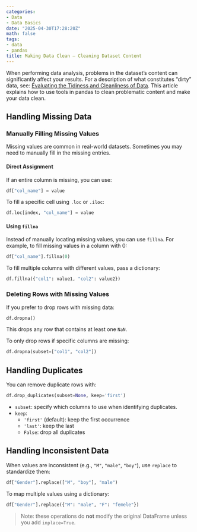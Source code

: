 ```yaml
---
categories:
- Data
- Data Basics
date: "2025-04-30T17:28:20Z"
math: false
tags:
- data
- pandas
title: Making Data Clean — Cleaning Dataset Content
---
```



When performing data analysis, problems in the dataset’s content can significantly affect your results. For a description of what constitutes “dirty” data, see: [Evaluating the Tidiness and Cleanliness of Data](../2025-04-29-data-tidy-clean-eval/). This article explains how to use tools in pandas to clean problematic content and make your data clean.



## Handling Missing Data

### Manually Filling Missing Values

Missing values are common in real-world datasets. Sometimes you may need to manually fill in the missing entries.

#### Direct Assignment

If an entire column is missing, you can use:

```python
df["col_name"] = value
```

To fill a specific cell using `.loc` or `.iloc`:

```python
df.loc[index, "col_name"] = value
```

#### Using `fillna`

Instead of manually locating missing values, you can use `fillna`. For example, to fill missing values in a column with 0:

```python
df["col_name"].fillna(0)
```

To fill multiple columns with different values, pass a dictionary:

```python
df.fillna({"col1": value1, "col2": value2})
```

### Deleting Rows with Missing Values

If you prefer to drop rows with missing data:

```python
df.dropna()
```

This drops any row that contains at least one `NaN`.

To only drop rows if specific columns are missing:

```python
df.dropna(subset=["col1", "col2"])
```



## Handling Duplicates

You can remove duplicate rows with:

```python
df.drop_duplicates(subset=None, keep='first')
```

- `subset`: specify which columns to use when identifying duplicates.
- `keep`:
  - `'first'` (default): keep the first occurrence
  - `'last'`: keep the last
  - `False`: drop all duplicates



## Handling Inconsistent Data

When values are inconsistent (e.g., `"M"`, `"male"`, `"boy"`), use `replace` to standardize them:

```python
df["Gender"].replace(["M", "boy"], "male")
```

To map multiple values using a dictionary:

```python
df["Gender"].replace({"M": "male", "F": "femele"})
```

> Note: these operations do **not** modify the original DataFrame unless you add `inplace=True`.
